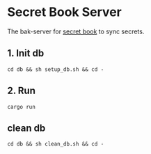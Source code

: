 # Secret Book Server

The bak-server for [secret book](https://github.com/stong1994/secret_book) to sync secrets.

## 1. Init db

```
cd db && sh setup_db.sh && cd -
```

## 2. Run

```
cargo run
```

## clean db

```
cd db && sh clean_db.sh && cd -
```
